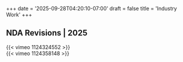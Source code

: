 +++
date = '2025-09-28T04:20:10-07:00'
draft = false
title = 'Industry Work'
+++

## NDA Revisions | 2025
{{< vimeo 1124324552 >}}  
{{< vimeo 1124358148 >}}